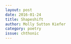 ```yaml
---
layout: post 
date: 2016-01-24
title: Shapeshift
author: Molly Sutton Kiefer
category: poetry
issue: chthonic
---
```

